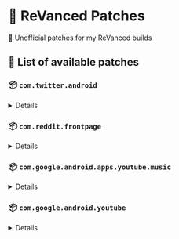 # 🧩 ReVanced Patches

🧩 Unofficial patches for my ReVanced builds

## 📜 List of available patches

### 📦 `com.twitter.android`
<details>

| 💊 Patch | 📜 Description | 🏹 Target Version |
|:--------:|:--------------:|:-----------------:|
| `timeline-ads` | Removes ads from the Twitter timeline. | all |
</details>

### 📦 `com.reddit.frontpage`
<details>

| 💊 Patch | 📜 Description | 🏹 Target Version |
|:--------:|:--------------:|:-----------------:|
| `general-reddit-ads` | Removes general ads from the Reddit frontpage and subreddits. | all |
</details>

### 📦 `com.google.android.apps.youtube.music`
<details>

| 💊 Patch | 📜 Description | 🏹 Target Version |
|:--------:|:--------------:|:-----------------:|
| `minimized-playback-music` | Enables minimized playback on Kids music. | 5.16.51 |
| `custom-music-branding` | Changes the YouTube Music launcher icon to be ReVanced's. | all |
| `tasteBuilder-remover` | Removes the "Tell us which artists you like" card from the home screen. | 5.16.51 |
| `hide-get-premium` | Removes all "Get Premium" evidences from the avatar menu. | 5.16.51 |
| `compact-header` | Hides the music category bar at the top of the homepage. | 5.16.51 |
| `upgrade-button-remover` | Removes the upgrade tab from the pivot bar. | 5.16.51 |
| `background-play` | Enables playing music in the background. | 5.16.51 |
| `music-microg-support` | Allows YouTube Music ReVanced to run without root and under a different package name. | 5.16.51 |
| `music-video-ads` | Removes ads in the music player. | 5.16.51 |
| `codecs-unlock` | Adds more audio codec options. The new audio codecs usually result in better audio quality. | 5.16.51 |
| `exclusive-audio-playback` | Enables the option to play music without video. | 5.16.51 |
</details>

### 📦 `com.google.android.youtube`
<details>

| 💊 Patch | 📜 Description | 🏹 Target Version |
|:--------:|:--------------:|:-----------------:|
| `swipe-controls` | Adds volume and brightness swipe controls. | 17.29.34 |
| `seekbar-tapping` | Enables tap-to-seek on the seekbar of the video player. | 17.29.34 |
| `minimized-playback` | Enables minimized and background playback. | 17.29.34 |
| `amoled` | Enables pure black theme. | 17.29.34 |
| `disable-create-button` | Hides the create button in the navigation bar. | 17.29.34 |
| `hide-cast-button` | Hides the cast button in the video player. | all |
| `return-youtube-dislike` | Shows the dislike count of videos using the Return YouTube Dislike API. | 17.29.34 |
| `hide-autoplay-button` | Hides the autoplay button in the video player. | 17.29.34 |
| `premium-heading` | Shows premium branding on the home screen. | all |
| `custom-branding` | Changes the YouTube launcher icon to be ReVanced's. | all |
| `disable-fullscreen-panels` | Disables video description and comments panel in fullscreen view. | 17.29.34 |
| `old-quality-layout` | Enables the original quality flyout menu. | 17.29.34 |
| `hide-shorts-button` | Hides the shorts button on the navigation bar. | 17.29.34 |
| `hide-watermark` | Hides creator's watermarks on videos. | 17.29.34 |
| `sponsorblock` | Integrate SponsorBlock. | 17.29.34 |
| `enable-wide-searchbar` | Replaces the search icon with a wide search bar. This will hide the YouTube logo when active. | 17.29.34 |
| `force-vp9-codec` | Forces the VP9 codec for videos. | 17.29.34 |
| `custom-video-buffer` | Lets you change the buffers of videos. Has no use without settings yet. | 17.29.34 |
| `always-autorepeat` | Always repeats the playing video again. | 17.29.34 |
| `microg-support` | Allows YouTube ReVanced to run without root and under a different package name with Vanced MicroG | 17.29.34 |
| `settings` | Adds settings for ReVanced to YouTube. | all |
| `enable-debugging` | Enables app debugging by patching the manifest file. | all |
| `custom-playback-speed` | Adds more video playback speed options. | 17.29.34 |
| `hdr-auto-brightness` | Makes the brightness of HDR videos follow the system default. | 17.29.34 |
| `remember-video-quality` | Adds the ability to remember the video quality you chose in the video quality flyout. | 17.29.34 |
| `video-ads` | Removes ads in the video player. | 17.29.34 |
| `general-ads` | Removes general ads. | 17.29.34 |
| `hide-infocard-suggestions` | Hides infocards in videos. | 17.29.34 |
</details>


